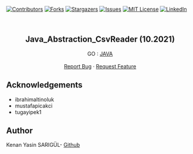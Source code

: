 [![Contributors][contributors-shield]][contributors-url]
[![Forks][forks-shield]][forks-url]
[![Stargazers][stars-shield]][stars-url]
[![Issues][issues-shield]][issues-url]
[![MIT License][license-shield]][license-url]
[![LinkedIn][linkedin-shield]][linkedin-url]

<br>

<p align="center">
  <h2 align="center">Java_Abstraction_CsvReader (10.2021)</h2>
  <p align="center">
    GO : <a href="https://github.com/kenanyasinsarigul/Java_Dependecy_Injection_Pure">JAVA</a>
    <br />
    <br />
    <a href="https://github.com/kenanyasinsarigul/Java_Dependecy_Injection_Pure/issues">Report Bug</a>
    ·
    <a href="https://github.com/kenanyasinsarigul/Java_Dependecy_Injection_Pure/issues">Request Feature</a>
  </p>
</p>


## Acknowledgements

- ibrahimaltinoluk
- mustafapicakci
- tugayipek1

## Author
Kenan Yasin SARIGÜL- <a href="https://github.com/kenanyasinsarigul/">Github</a>

[contributors-shield]: https://img.shields.io/github/contributors/kenanyasinsarigul/Java_Dependecy_Injection_Pure.svg?style=for-the-badge
[contributors-url]: https://github.com/kenanyasinsarigul/Java_Dependecy_Injection_Pure/graphs/contributors
[forks-shield]: https://img.shields.io/github/forks/kenanyasinsarigul/Java_Dependecy_Injection_Pure.svg?style=for-the-badge
[forks-url]: https://github.com/kenanyasinsarigul/Java_Dependecy_Injection_Pure/network/members
[stars-shield]: https://img.shields.io/github/stars/kenanyasinsarigul/Java_Dependecy_Injection_Pure.svg?style=for-the-badge
[stars-url]: https://github.com/kenanyasinsarigul/Java_Dependecy_Injection_Pure/stargazers
[issues-shield]: https://img.shields.io/github/issues/kenanyasinsarigul/Java_Dependecy_Injection_Pure.svg?style=for-the-badge
[issues-url]: https://github.com/kenanyasinsarigul/Java_Dependecy_Injection_Pure/issues
[license-shield]: https://img.shields.io/github/license/kenanyasinsarigul/Java_Dependecy_Injection_Pure.svg?style=for-the-badge
[license-url]: https://github.com/kenanyasinsarigul/Java_Dependecy_Injection_Pure/blob/master/LICENSE.txt
[linkedin-shield]: https://img.shields.io/badge/-LinkedIn-black.svg?style=for-the-badge&logo=linkedin&colorB=555
[linkedin-url]: https://www.linkedin.com/in/kenan-yasin-sar%C4%B1g%C3%BCl-155379188/

